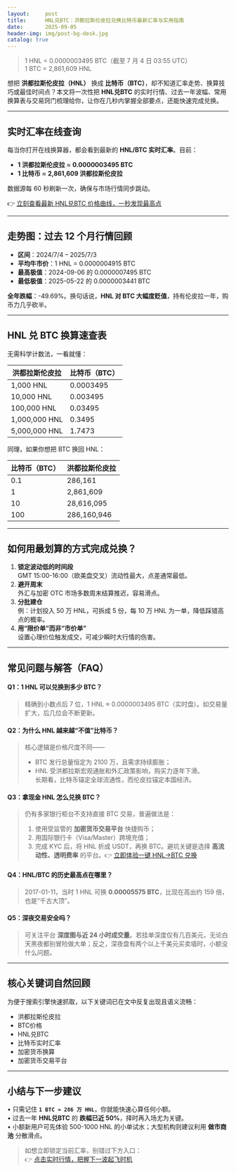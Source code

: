```yaml
---
layout:     post
title:      HNL兑BTC：洪都拉斯伦皮拉兑换比特币最新汇率与实用指南
date:       2025-09-05
header-img: img/post-bg-desk.jpg
catalog: true
---
```


> 1 HNL = 0.0000003495 BTC（截至 7 月 4 日 03:55 UTC）  
> 1 BTC = 2,861,609 HNL

想把 **洪都拉斯伦皮拉（HNL）** 换成 **比特币（BTC）**，却不知道汇率走势、换算技巧或最佳时间点？本文将一次性把 **HNL兑BTC** 的实时行情、过去一年波幅、常用换算表与交易窍门梳理给你，让你在几秒内掌握全部要点，还能快速完成兑换。

---

## 实时汇率在线查询

每当你打开在线换算器，都会看到最新的 **HNL/BTC 实时汇率**。目前：

- **1 洪都拉斯伦皮拉** ≈ **0.0000003495 BTC**  
- **1 比特币** ≈ **2,861,609 洪都拉斯伦皮拉**

数据源每 60 秒刷新一次，确保与市场行情同步跳动。

👉 [立刻查看最新 HNL兑BTC 价格曲线，一秒发现最高点](https://okxdog.com/)

---

## 走势图：过去 12 个月行情回顾

- **区间**：2024/7/4 – 2025/7/3  
- **平均牛市价**：1 HNL = 0.0000004915 BTC  
- **最高极值**：2024-09-06 的 0.0000007495 BTC  
- **最低极值**：2025-05-22 的 0.0000003441 BTC  

**全年跌幅**：-49.69%。换句话说，**HNL 对 BTC 大幅度贬值**，持有伦皮拉一年，购币力几乎砍半。

---

## HNL 兑 BTC 换算速查表

无需科学计数法，一看就懂：

| 洪都拉斯伦皮拉 | 比特币（BTC） |
|---|---|
| 1,000 HNL | 0.0003495 |
| 10,000 HNL | 0.003495 |
| 100,000 HNL | 0.03495 |
| 1,000,000 HNL | 0.3495 |
| 5,000,000 HNL | 1.7473 |

同理，如果你想把 BTC 换回 HNL：

| 比特币（BTC） | 洪都拉斯伦皮拉 |
|---|---|
| 0.1 | 286,161 |
| 1 | 2,861,609 |
| 10 | 28,616,095 |
| 100 | 286,160,946 |

---

## 如何用最划算的方式完成兑换？

1. **锁定波动低的时间段**  
   GMT 15:00-16:00（欧美盘交叉）流动性最大，点差通常最低。
2. **避开周末**  
   外汇与加密 OTC 市场多数周末结算推迟，容易滑点。
3. **分批建仓**  
   例：计划投入 50 万 HNL，可拆成 5 份，每 10 万 HNL 为一单，降低踩错高点的概率。
4. **用“限价单”而非“市价单”**  
   设置心理价位触发成交，可减少瞬时大行情的伤害。

---

## 常见问题与解答（FAQ）

#### Q1：1 HNL 可以兑换到多少 BTC？
> 精确到小数点后 7 位，1 HNL ≈ 0.0000003495 BTC（实时盘）。如交易量扩大，后几位会不断更新。

#### Q2：为什么 HNL 越来越“不值”比特币？
> 核心逻辑是价格尺度不同——  
> - BTC 发行总量恒定为 2100 万，且需求持续膨胀；  
> - HNL 受洪都拉斯宏观通胀和外汇政策影响，购买力逐年下滑。  
> 长期看，比特币锚定全球流通性，而伦皮拉锚定本国经济。

#### Q3：拿现金 HNL 怎么兑换 BTC？
> 仍有多家银行柜台不支持直接 BTC 交易，普遍做法是：  
> 1. 使用受监管的 **加密货币交易平台** 快捷购币；  
> 2. 用国际银行卡（Visa/Master）跨境充值；  
> 3. 完成 KYC 后，将 HNL 折成 USDT，再换 BTC。避坑关键是选择 **高流动性、透明费率** 的平台。👉 [立即体验一键 HNL→BTC 兑换](https://okxdog.com/)

#### Q4：HNL/BTC 的历史最高点在哪里？
> 2017-01-11，当时 1 HNL 可换 **0.00005575 BTC**，比现在高出约 159 倍，也是“千古大顶”。

#### Q5：深夜交易安全吗？
> 可关注平台 **深度图与近 24 小时成交量**。若挂单深度仅有几百美元，无论白天黑夜都别冒险做大单；反之，深夜盘有两个以上千美元买卖墙时，小额没什么问题。

---

## 核心关键词自然回顾

为便于搜索引擎快速抓取，以下关键词已在文中反复出现且语义流畅：

- 洪都拉斯伦皮拉  
- BTC价格  
- HNL兑BTC  
- 比特币实时汇率  
- 加密货币换算  
- 加密货币交易平台  

---

## 小结与下一步建议

• 只需记住 **`1 BTC ≈ 286 万 HNL`**，你就能快速心算任何小额。  
• 过去一年 **HNL兑BTC** 的 **跌幅已近 50%**，择时再入场尤为关键。  
• 小额新用户可先体验 500-1000 HNL 的小单试水；大型机构则建议利用 **做市商池** 分散滑点。

> 如想立即锁定当前汇率，别错过下方入口：  
👉 [点击实时行情，把握下一波起飞时机](https://okxdog.com/)